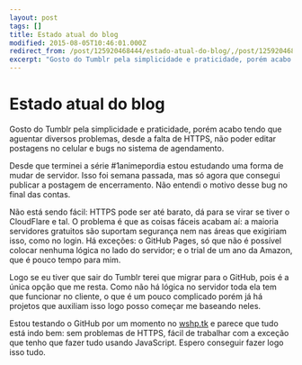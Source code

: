 ```yaml
---
layout: post
tags: []
title: Estado atual do blog
modified: 2015-08-05T10:46:01.000Z
redirect_from: /post/125920468444/estado-atual-do-blog/,/post/125920468444/
excerpt: "Gosto do Tumblr pela simplicidade e praticidade, porém acabo tendo que aguentar diversos problemas, desde a falta de HTTPS, não poder editar postagens no celular e bugs no sistema de agendamento."
---
```


Estado atual do blog
====================

Gosto do Tumblr pela simplicidade e praticidade, porém acabo tendo que
aguentar diversos problemas, desde a falta de HTTPS, não poder editar
postagens no celular e bugs no sistema de agendamento.

Desde que terminei a série \#1animepordia estou estudando uma forma de
mudar de servidor. Isso foi semana passada, mas só agora que consegui
publicar a postagem de encerramento. Não entendi o motivo desse bug no
final das contas.

Não está sendo fácil: HTTPS pode ser até barato, dá para se virar se
tiver o CloudFlare e tal. O problema é que as coisas fáceis acabam aí: a
maioria servidores gratuitos são suportam segurança nem nas áreas que
exigiriam isso, como no login. Há exceções: o GitHub Pages, só que não é
possível colocar nenhuma lógica no lado do servidor; e o trial de um ano
da Amazon, que é pouco tempo para mim.

Logo se eu tiver que sair do Tumblr terei que migrar para o GitHub, pois
é a única opção que me resta. Como não há lógica no servidor toda ela
tem que funcionar no cliente, o que é um pouco complicado porém já há
projetos que auxiliam isso logo posso começar me baseando neles.

Estou testando o GitHub por um momento no [wshp.tk](https://wshp.tk) e
parece que tudo está indo bem: sem problemas de HTTPS, fácil de
trabalhar com a exceção que tenho que fazer tudo usando JavaScript.
Espero conseguir fazer logo isso tudo.


